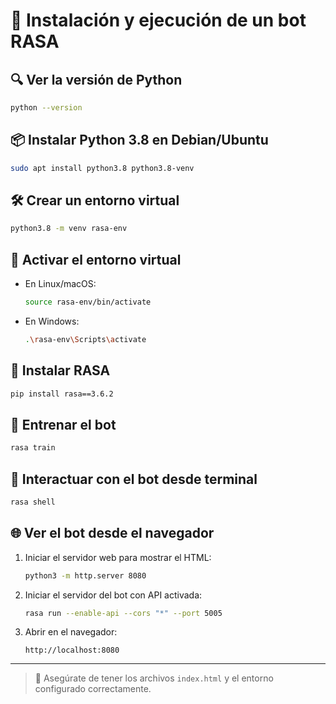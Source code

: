 # 🐍 Instalación y ejecución de un bot RASA

## 🔍 Ver la versión de Python

```bash
python --version
```

## 📦 Instalar Python 3.8 en Debian/Ubuntu

```bash
sudo apt install python3.8 python3.8-venv
```

## 🛠️ Crear un entorno virtual

```bash
python3.8 -m venv rasa-env
```

## 🔄 Activar el entorno virtual

- En Linux/macOS:
  ```bash
  source rasa-env/bin/activate
  ```

- En Windows:
  ```bash
  .\rasa-env\Scripts\activate
  ```

## 🤖 Instalar RASA

```bash
pip install rasa==3.6.2
```

## 🧠 Entrenar el bot

```bash
rasa train
```

## 💬 Interactuar con el bot desde terminal

```bash
rasa shell
```

## 🌐 Ver el bot desde el navegador

1. Iniciar el servidor web para mostrar el HTML:

    ```bash
    python3 -m http.server 8080
    ```

2. Iniciar el servidor del bot con API activada:

    ```bash
    rasa run --enable-api --cors "*" --port 5005
    ```

3. Abrir en el navegador:
    ```
    http://localhost:8080
    ```

---

> 📝 Asegúrate de tener los archivos `index.html` y el entorno configurado correctamente.